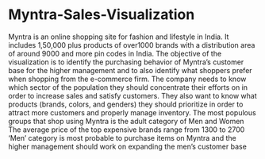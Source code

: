 # Myntra-Sales-Visualization
Myntra is an online shopping site for fashion and lifestyle in India. It includes 1,50,000 
plus products of over1000 brands with a distribution area of around 9000 and more pin codes in India.
The objective of the visualization is to identify the purchasing behavior of Myntra’s customer 
base for the higher management and to also identify what shoppers prefer when shopping from the e-commerce firm.
The company needs to know which sector of the population they should concentrate 
their efforts on in order to increase sales and satisfy customers. 
They also want to know what products (brands, colors, and genders) they 
should prioritize in order to attract more customers and properly manage inventory.
The most populous groups that shop using Myntra is the adult category of Men and Women
The average price of the top expensive brands range from 1300 to 2700
‘Men’ category is most probable to purchase items on Myntra and the higher management should work on expanding the men’s customer base


